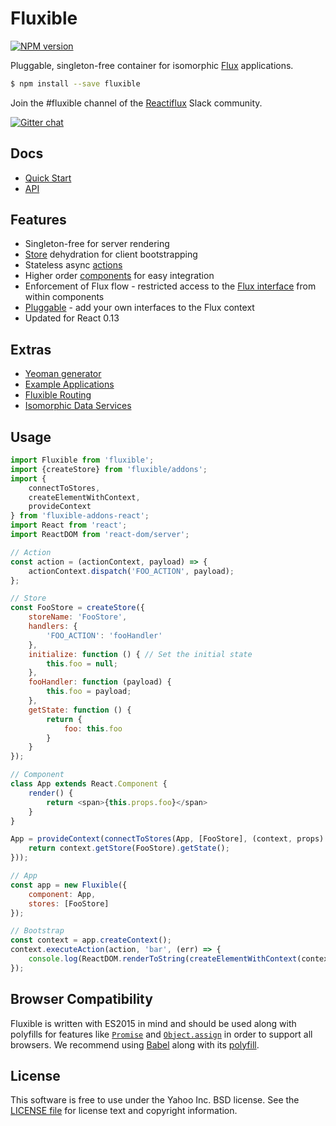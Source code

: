 # Fluxible

[![NPM version](https://badge.fury.io/js/fluxible.svg)](http://badge.fury.io/js/fluxible)
<!--
[![Build Status](https://img.shields.io/travis/yahoo/fluxible.svg)](https://travis-ci.org/yahoo/fluxible)
[![Coverage Status](https://img.shields.io/coveralls/yahoo/fluxible.svg)](https://coveralls.io/r/yahoo/fluxible?branch=master)
[![Dependency Status](https://img.shields.io/david/yahoo/fluxible.svg)](https://david-dm.org/yahoo/fluxible)
[![devDependency Status](https://img.shields.io/david/dev/yahoo/fluxible.svg)](https://david-dm.org/yahoo/fluxible#info=devDependencies)
-->

Pluggable, singleton-free container for isomorphic [Flux](https://github.com/facebook/flux) applications.

```bash
$ npm install --save fluxible
```

Join the #fluxible channel of the [Reactiflux](http://reactiflux.com) Slack community.

[![Gitter chat](https://badges.gitter.im/gitterHQ/gitter.png)](https://gitter.im/yahoo/fluxible)

## Docs

 * [Quick Start](https://github.com/yahoo/fluxible/blob/master/packages/fluxible/docs/quick-start.md)
 * [API](https://github.com/yahoo/fluxible/blob/master/packages/fluxible/docs/api/README.md)

## Features

 * Singleton-free for server rendering
 * [Store](https://github.com/yahoo/fluxible/blob/master/packages/fluxible/docs/api/Stores.md) dehydration for client bootstrapping
 * Stateless async [actions](https://github.com/yahoo/fluxible/blob/master/packages/fluxible/docs/api/Actions.md)
 * Higher order [components](https://github.com/yahoo/fluxible/blob/master/packages/fluxible/docs/api/Components.md) for easy integration
 * Enforcement of Flux flow - restricted access to the [Flux interface](https://github.com/yahoo/fluxible/blob/master/packages/fluxible/docs/api/FluxibleContext.md) from within components
 * [Pluggable](https://github.com/yahoo/fluxible/blob/master/packages/fluxible/docs/api/Plugins.md) - add your own interfaces to the Flux context
 * Updated for React 0.13

## Extras

 * [Yeoman generator](https://github.com/yahoo/generator-fluxible)
 * [Example Applications](https://github.com/yahoo/flux-examples)
 * [Fluxible Routing](https://github.com/yahoo/fluxible-router)
 * [Isomorphic Data Services](https://github.com/yahoo/fluxible-plugin-fetchr)

## Usage

```js
import Fluxible from 'fluxible';
import {createStore} from 'fluxible/addons';
import {
    connectToStores,
    createElementWithContext,
    provideContext
} from 'fluxible-addons-react';
import React from 'react';
import ReactDOM from 'react-dom/server';

// Action
const action = (actionContext, payload) => {
    actionContext.dispatch('FOO_ACTION', payload);
};

// Store
const FooStore = createStore({
    storeName: 'FooStore',
    handlers: {
        'FOO_ACTION': 'fooHandler'
    },
    initialize: function () { // Set the initial state
        this.foo = null;
    },
    fooHandler: function (payload) {
        this.foo = payload;
    },
    getState: function () {
        return {
            foo: this.foo
        }
    }
});

// Component
class App extends React.Component {
    render() {
        return <span>{this.props.foo}</span>
    }
}

App = provideContext(connectToStores(App, [FooStore], (context, props) => {
    return context.getStore(FooStore).getState();
}));

// App
const app = new Fluxible({
    component: App,
    stores: [FooStore]
});

// Bootstrap
const context = app.createContext();
context.executeAction(action, 'bar', (err) => {
    console.log(ReactDOM.renderToString(createElementWithContext(context)));
});
```

## Browser Compatibility

Fluxible is written with ES2015 in mind and should be used along with polyfills
for features like [`Promise`][Promise] and [`Object.assign`][objectAssign] 
in order to support all browsers. We recommend using [Babel][babel] along with
its [polyfill][polyfill].

## License

This software is free to use under the Yahoo Inc. BSD license.
See the [LICENSE file][] for license text and copyright information.

[Promise]: https://developer.mozilla.org/en-US/docs/Web/JavaScript/Reference/Global_Objects/Promise
[objectAssign]: https://developer.mozilla.org/en-US/docs/Web/JavaScript/Reference/Global_Objects/Object/assign
[babel]: https://babeljs.io/
[polyfill]: https://babeljs.io/docs/usage/polyfill/
[LICENSE file]: https://github.com/yahoo/fluxible/blob/master/LICENSE.md

